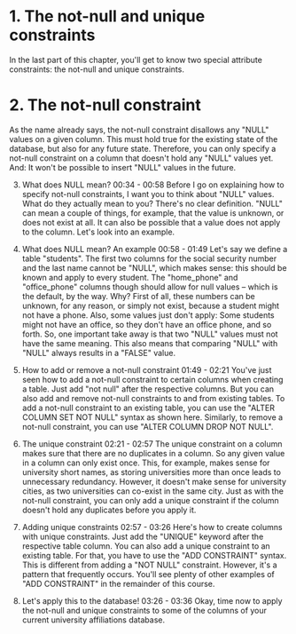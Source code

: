 # 1. The not-null and unique constraints

In the last part of this chapter, you'll get to know two special attribute constraints: the not-null and unique constraints.

# 2. The not-null constraint

As the name already says, the not-null constraint disallows any "NULL" values on a given column. This must hold true for the existing state of the database, but also for any future state. Therefore, you can only specify a not-null constraint on a column that doesn't hold any "NULL" values yet. And: It won't be possible to insert "NULL" values in the future.


3. What does NULL mean?
00:34 - 00:58
Before I go on explaining how to specify not-null constraints, I want you to think about "NULL" values. What do they actually mean to you? There's no clear definition. "NULL" can mean a couple of things, for example, that the value is unknown, or does not exist at all. It can also be possible that a value does not apply to the column. Let's look into an example.

4. What does NULL mean? An example
00:58 - 01:49
Let's say we define a table "students". The first two columns for the social security number and the last name cannot be "NULL", which makes sense: this should be known and apply to every student. The "home_phone" and "office_phone" columns though should allow for null values – which is the default, by the way. Why? First of all, these numbers can be unknown, for any reason, or simply not exist, because a student might not have a phone. Also, some values just don't apply: Some students might not have an office, so they don't have an office phone, and so forth. So, one important take away is that two "NULL" values must not have the same meaning. This also means that comparing "NULL" with "NULL" always results in a "FALSE" value.

5. How to add or remove a not-null constraint
01:49 - 02:21
You've just seen how to add a not-null constraint to certain columns when creating a table. Just add "not null" after the respective columns. But you can also add and remove not-null constraints to and from existing tables. To add a not-null constraint to an existing table, you can use the "ALTER COLUMN SET NOT NULL" syntax as shown here. Similarly, to remove a not-null constraint, you can use "ALTER COLUMN DROP NOT NULL".

6. The unique constraint
02:21 - 02:57
The unique constraint on a column makes sure that there are no duplicates in a column. So any given value in a column can only exist once. This, for example, makes sense for university short names, as storing universities more than once leads to unnecessary redundancy. However, it doesn't make sense for university cities, as two universities can co-exist in the same city. Just as with the not-null constraint, you can only add a unique constraint if the column doesn't hold any duplicates before you apply it.

7. Adding unique constraints
02:57 - 03:26
Here's how to create columns with unique constraints. Just add the "UNIQUE" keyword after the respective table column. You can also add a unique constraint to an existing table. For that, you have to use the "ADD CONSTRAINT" syntax. This is different from adding a "NOT NULL" constraint. However, it's a pattern that frequently occurs. You'll see plenty of other examples of "ADD CONSTRAINT" in the remainder of this course.

8. Let's apply this to the database!
03:26 - 03:36
Okay, time now to apply the not-null and unique constraints to some of the columns of your current university affiliations database.
